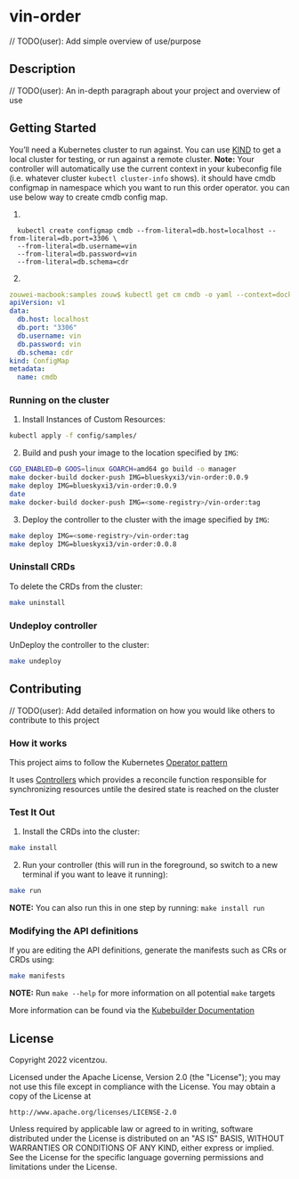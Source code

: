 # vin-order
// TODO(user): Add simple overview of use/purpose

## Description
// TODO(user): An in-depth paragraph about your project and overview of use

## Getting Started
You’ll need a Kubernetes cluster to run against. You can use [KIND](https://sigs.k8s.io/kind) to get a local cluster for testing, or run against a remote cluster.
**Note:** Your controller will automatically use the current context in your kubeconfig file (i.e. whatever cluster `kubectl cluster-info` shows).
it should have cmdb configmap in namespace which you want to run this order operator.
you can use below way to create cmdb config map. 

1.
```shell
  kubectl create configmap cmdb --from-literal=db.host=localhost --from-literal=db.port=3306 \
  --from-literal=db.username=vin 
  --from-literal=db.password=vin 
  --from-literal=db.schema=cdr 
```
2.
```yaml
zouwei-macbook:samples zouw$ kubectl get cm cmdb -o yaml --context=docker-desktop
apiVersion: v1
data:
  db.host: localhost
  db.port: "3306"
  db.username: vin
  db.password: vin
  db.schema: cdr
kind: ConfigMap
metadata:
  name: cmdb
```

### Running on the cluster
1. Install Instances of Custom Resources:



```sh
kubectl apply -f config/samples/
```

2. Build and push your image to the location specified by `IMG`:
	
```sh
CGO_ENABLED=0 GOOS=linux GOARCH=amd64 go build -o manager
make docker-build docker-push IMG=blueskyxi3/vin-order:0.0.9
make deploy IMG=blueskyxi3/vin-order:0.0.9
date
make docker-build docker-push IMG=<some-registry>/vin-order:tag
```
	
3. Deploy the controller to the cluster with the image specified by `IMG`:

```sh
make deploy IMG=<some-registry>/vin-order:tag
make deploy IMG=blueskyxi3/vin-order:0.0.8

```

### Uninstall CRDs
To delete the CRDs from the cluster:

```sh
make uninstall
```

### Undeploy controller
UnDeploy the controller to the cluster:

```sh
make undeploy
```

## Contributing
// TODO(user): Add detailed information on how you would like others to contribute to this project

### How it works
This project aims to follow the Kubernetes [Operator pattern](https://kubernetes.io/docs/concepts/extend-kubernetes/operator/)

It uses [Controllers](https://kubernetes.io/docs/concepts/architecture/controller/) 
which provides a reconcile function responsible for synchronizing resources untile the desired state is reached on the cluster 

### Test It Out
1. Install the CRDs into the cluster:

```sh
make install
```

2. Run your controller (this will run in the foreground, so switch to a new terminal if you want to leave it running):

```sh
make run
```

**NOTE:** You can also run this in one step by running: `make install run`

### Modifying the API definitions
If you are editing the API definitions, generate the manifests such as CRs or CRDs using:

```sh
make manifests
```

**NOTE:** Run `make --help` for more information on all potential `make` targets

More information can be found via the [Kubebuilder Documentation](https://book.kubebuilder.io/introduction.html)

## License

Copyright 2022 vicentzou.

Licensed under the Apache License, Version 2.0 (the "License");
you may not use this file except in compliance with the License.
You may obtain a copy of the License at

    http://www.apache.org/licenses/LICENSE-2.0

Unless required by applicable law or agreed to in writing, software
distributed under the License is distributed on an "AS IS" BASIS,
WITHOUT WARRANTIES OR CONDITIONS OF ANY KIND, either express or implied.
See the License for the specific language governing permissions and
limitations under the License.


